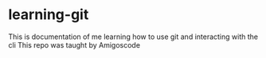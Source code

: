 # learning-git

This is documentation of me learning how to use git and interacting with the cli
This repo was taught by Amigoscode
